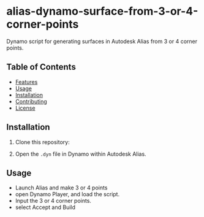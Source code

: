 # alias-dynamo-surface-from-3-or-4-corner-points

Dynamo script for generating surfaces in Autodesk Alias from 3 or 4 corner points.

## Table of Contents
- [Features](#features)
- [Usage](#usage)
- [Installation](#installation)
- [Contributing](#contributing)
- [License](#license)


## Installation

1. Clone this repository:

2. Open the `.dyn` file in Dynamo within Autodesk Alias.

## Usage

- Launch Alias and make 3 or 4 points
- open Dynamo Player, and load the script.
- Input the 3 or 4 corner points.
- select Accept and Build
